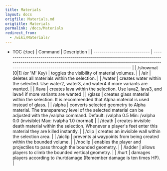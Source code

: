 ```yaml
---
title: Materials
layout: docs
origfile: Materials.md
origtitle: Materials
permalink: /docs/Materials
redirect_from:
  - /wiki/Materials/
---
```

* TOC
{:toc}
| Command                      | Description                                                                                                                                                                                                         |
| ---------------------------- | ------------------------------------------------------------------------------------------------------------------------------------------------------------------------------------------------------------------- |
| /showmat [0\|1] (or 'M' Key) | toggles the visibility of material volumes.                                                                                                                                                                         |
| /air                         | deletes all materials within the selection.                                                                                                                                                                         |
| /water                       | creates water within the selected. Use water2, water3, and water4 if more variants are wanted.                                                                                                                      |
| /lava                        | creates lava within the selection. Use lava2, lava3, and lava4 if more variants are wanted                                                                                                                          |
| /glass                       | creates glass material within the selection. It is recommended that Alpha material is used instead of glass.                                                                                                        |
| /alpha                       | converts selected geometry to Alpha material. The transparency level of the selected material can be adjusted with the /valpha command. Default: /valpha 0.5 Min: /valpha 0.0 (invisible) Max: /valpha 1.0 (normal) |
| /death                       | creates invisible death material within the selection. Whenever a player's feet enter this material they are killed instantly.                                                                                      |
| /clip                        | creates an invisible wall within the selection area.                                                                                                                                                                |
| /aiclip                      | prevents ai waypoints from being created within the bounded volume.                                                                                                                                                 |
| /noclip                      | enables the player and projectiles to pass through the bounded geometry.                                                                                                                                            |
| /ladder                      | allows players to climb the bounded vertical geometry.                                                                                                                                                              |
| /hurt                        | damages players according to /hurtdamage (Remember damage is ten times HP).                                                                                                                                         |
